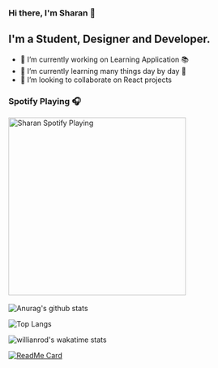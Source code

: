 ### Hi there, I'm Sharan 👋

## I'm a Student, Designer and Developer.

- 🔭 I’m currently working on Learning Application 📚
- 🌱 I’m currently learning many things day by day 📖
- 👯 I’m looking to collaborate on React projects



### Spotify Playing 🎧

[<img src="https://now-playing-codestackr.vercel.app/api/spotify-playing" alt="Sharan Spotify Playing" width="350" />](https://open.spotify.com/user/2nkzole4gi7dywaqgjhko10qf)
<br/>
<br/>
![Anurag's github stats](https://github-readme-stats.vercel.app/api?username=sharankarthikyan&count_private=true&show_icons=true&theme=calm)


![Top Langs](https://github-readme-stats.vercel.app/api/top-langs/?username=sharankarthikyan&theme=calm&layout=compact)

![willianrod's wakatime stats](https://github-readme-stats.vercel.app/api/wakatime?username=sharankarthikyan&theme=calm)

[![ReadMe Card](https://github-readme-stats.vercel.app/api/pin/?username=sharankarthikyan&repo=notes-taking-app-using-reactJS&theme=calm)](https://github.com/sharankarthikyan/notes-taking-app-using-reactJS)



<!--
### Connect with me:

[<img align="left" alt="sharankarthikeyan.ml" width="22px" src="" />][website]
[<img align="left" alt="codeSTACKr | LinkedIn" width="22px" src="https://cdn.jsdelivr.net/npm/simple-icons@v3/icons/linkedin.svg" />][linkedin]
[<img align="left" alt="codeSTACKr | Instagram" width="22px" src="https://cdn.jsdelivr.net/npm/simple-icons@v3/icons/instagram.svg" />][instagram]
-->

<!--
**sharankarthikyan/sharankarthikyan** is a ✨ _special_ ✨ repository because its `README.md` (this file) appears on your GitHub profile.

Here are some ideas to get you started:

- 🔭 I’m currently working on 
- 🌱 I’m currently learning ...
- 👯 I’m looking to collaborate on ...
- 🤔 I’m looking for help with ...
- 💬 Ask me about ...
- 📫 How to reach me: ...
- 😄 Pronouns: ...
- ⚡ Fun fact: ...
-->
